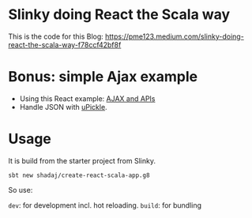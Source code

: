 # Slinky doing React the Scala way

This is the code for this Blog: https://pme123.medium.com/slinky-doing-react-the-scala-way-f78ccf42bf8f

# Bonus: simple Ajax example
* Using this React example: [AJAX and APIs](https://reactjs.org/docs/faq-ajax.html)
* Handle JSON with [uPickle](https://www.lihaoyi.com/upickle/#uJson).
 
# Usage

It is build from the starter project from Slinky.

`sbt new shadaj/create-react-scala-app.g8`

So use:

`dev`: for development incl. hot reloading.
`build`: for bundling

